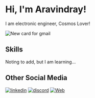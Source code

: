 # Hi, I'm Aravindray!

I am electronic engineer, Cosmos Lover!

![New card for gmail](https://user-images.githubusercontent.com/68138580/200120666-9c0e0f3d-9e6e-4388-b53d-9b5eff6d83c7.png)

## Skills

Noting to add, but I am learning...

## Other Social Media

[![linkedin](https://user-images.githubusercontent.com/68138580/200120811-746a67ad-c145-45fd-8a2d-36b037c3fee9.png)](https://www.linkedin.com/in/aravindraj-g-a28652193/)
[![discord](https://user-images.githubusercontent.com/68138580/200121776-c7a01946-7dc6-456c-b8e7-4238f805af2e.png)](https://discord.com/users/Aravindraj#4522)
[![Web](https://user-images.githubusercontent.com/68138580/212882225-122a5439-8f6e-44bf-a178-d394c451a320.png)](https://erbium007.wordpress.com)
